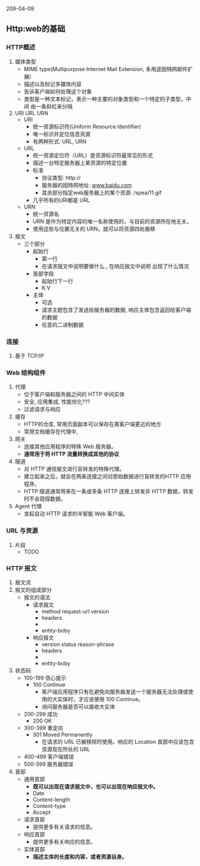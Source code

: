 209-04-09

## Http:web的基础

### HTTP概述
1. 媒体类型
    - MIME type(Multipurpose Internet Mail Extension, 多用途因特网邮件扩展)
    - 描述以及标记多媒体内容
    - 告诉客户端如何处理这个对象
    - 类型是一种文本标记，表示一种主要的对象类型和一个特定的子类型，中间
      由一条斜杠来分隔
2. URI URL URN
    - URI
        - 统一资源标识符(Uniform Resource Identifier)
        - 唯一标识并定位信息资源
        - 有两种形式: URL, URN
    - URL
        - 统一资源定位符（URL）是资源标识符最常见的形式
        - 描述一台特定服务器上某资源的特定位置
        - 标准
            - 协议类型: http://
            - 服务器的因特网地址: www.baidu.com
            - 其余部分指定web服务器上的某个资源: /spea/11.gif
        - 几乎所有的URI都是 URL
    - URN
        - 统一资源名
        - URN 是作为特定内容的唯一名称使用的，与目前的资源所在地无关。
        - 使用这些与位置无关的 URN，就可以将资源四处搬移
3. 报文
    - 三个部分
        - 起始行
            - 第一行
            - 在请求报文中说明要做什么., 在响应报文中说明 出现了什么情况
        - 首部字段
            - 起始行下一行
            - K:V
        - 主体
            - 可选
            - 请求主题包含了发送给服务器的数据, 响应主体包含返回给客户端的数据
            - 任意的二进制数据 

### 连接
1. 基于 TCP/IP

### Web 结构组件
1. 代理
    - 位于客户端和服务器之间的 HTTP 中间实体
    - 安全, 应用集成, 性能优化???
    - 过滤请求与响应
2. 缓存
    - HTTP的仓库, 常用页面副本可以保存在离客户端更近的地方
    - 常用文档缓存在代理中, 
3. 网关
    - 连接其他应用程序的特殊 Web 服务器。
    - **通常用于将 HTTP 流量转换成其他的协议**
4. 隧道
   - 对 HTTP 通信报文进行盲转发的特殊代理。
   - 建立起来之后，就会在两条连接之间对原始数据进行盲转发的HTTP 应用程序。
   - HTTP 隧道通常用来在一条或多条 HTTP 连接上转发非 HTTP 数据，转发时不会窥探数据。
5. Agent 代理
    - 发起自动 HTTP 请求的半智能 Web 客户端。
    
    
### URL 与资源
1. 片段
    - TODO


### HTTP 报文
1. 报文流
2. 报文的组成部分
    - 报文的语法
        - 请求报文
            - method request-url version
            - headers
            -      
            - entity-boby            
        - 响应报文
            - version status reason-phrase
            - headers
            -
            - entity-boby
3. 状态码
    - 100-199 信心提示
        - 100 Continue
            - 客户端应用程序只有在避免向服务器发送一个服务器无法处理或使用的大实体时，才应该使用 100 Continue。
            - 询问服务器是否可以接收大实体
    - 200-299 成功
       - 200 OK
    - 300-399 重定向
        - 301 Moved Permanently 
            - 在请求的 URL 已被移除时使用。响应的 Location 首部中应该包含资源现在所处的 URL
    - 400-499 客户端错误
    - 500-599 服务器错误
4. 首部
    - 通用首部
        - **既可以出现在请求报文中，也可以出现在响应报文中。**
        - Date
        - Content-length
        - Content-type
        - Accept
    - 请求首部
        - 提供更多有关请求的信息。
    - 响应首部
        - 提供更多有关响应的信息。
    - 实体首部
        - **描述主体的长度和内容，或者资源自身。**